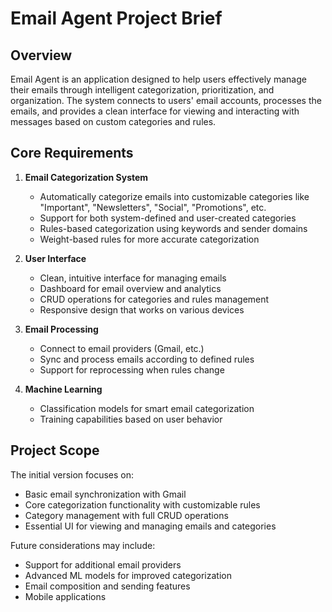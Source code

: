 # Email Agent Project Brief

## Overview
Email Agent is an application designed to help users effectively manage their emails through intelligent categorization, prioritization, and organization. The system connects to users' email accounts, processes the emails, and provides a clean interface for viewing and interacting with messages based on custom categories and rules.

## Core Requirements

1. **Email Categorization System**
   - Automatically categorize emails into customizable categories like "Important", "Newsletters", "Social", "Promotions", etc.
   - Support for both system-defined and user-created categories
   - Rules-based categorization using keywords and sender domains
   - Weight-based rules for more accurate categorization

2. **User Interface**
   - Clean, intuitive interface for managing emails
   - Dashboard for email overview and analytics
   - CRUD operations for categories and rules management
   - Responsive design that works on various devices

3. **Email Processing**
   - Connect to email providers (Gmail, etc.)
   - Sync and process emails according to defined rules
   - Support for reprocessing when rules change

4. **Machine Learning**
   - Classification models for smart email categorization
   - Training capabilities based on user behavior

## Project Scope

The initial version focuses on:
- Basic email synchronization with Gmail
- Core categorization functionality with customizable rules
- Category management with full CRUD operations
- Essential UI for viewing and managing emails and categories

Future considerations may include:
- Support for additional email providers
- Advanced ML models for improved categorization
- Email composition and sending features
- Mobile applications 